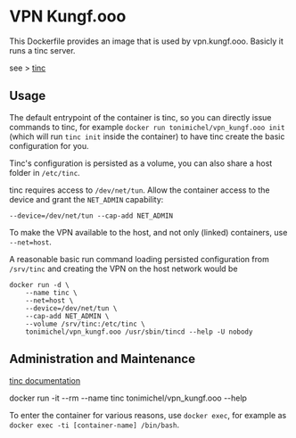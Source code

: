 # VPN Kungf.ooo


This Dockerfile provides an image that is used by vpn.kungf.ooo. 
Basicly it runs a tinc server. 

see > [tinc](http://www.tinc-vpn.org) 

## Usage

The default entrypoint of the container is tinc, so you can directly issue commands to tinc, 
for example `docker run tonimichel/vpn_kungf.ooo init` (which will run `tinc init` inside the container) 
to have tinc create the basic configuration for you. 

Tinc's configuration is persisted as a volume, 
you can also share a host folder in `/etc/tinc`.

tinc requires access to `/dev/net/tun`. Allow the container access to the device and grant the `NET_ADMIN` capability:

    --device=/dev/net/tun --cap-add NET_ADMIN

To make the VPN available to the host, 
and not only (linked) containers, use `--net=host`.

A reasonable basic run command loading persisted configuration from `/srv/tinc` and creating the VPN on the host network would be

    docker run -d \
        --name tinc \
        --net=host \
        --device=/dev/net/tun \
        --cap-add NET_ADMIN \
        --volume /srv/tinc:/etc/tinc \
        tonimichel/vpn_kungf.ooo /usr/sbin/tincd --help -U nobody


## Administration and Maintenance

[tinc documentation](http://www.tinc-vpn.org/documentation-1.1/)

docker run -it --rm --name tinc tonimichel/vpn_kungf.ooo --help

To enter the container for various reasons, 
use `docker exec`, for example as `docker exec -ti [container-name] /bin/bash`.